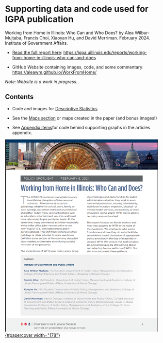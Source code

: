 # Supporting data and code used for IGPA publication

Working from Home in Illinois: Who Can and Who Does? by Alea Wilbur-Mujtaba, Francis Choi, Xiaoyan Hu, and David Merriman. February 2024. Institute of Government Affairs.

-   [Read the full report here](https://igpa.uillinois.edu/reports/working-from-home-in-illinois-who-can-and-does): <https://igpa.uillinois.edu/reports/working-from-home-in-illinois-who-can-and-does>

-   GitHub Website containing images, code, and some commentary: <https://aleawm.github.io/WorkFromHome/>

*Note: Website is a work in progress.*

## Contents

-   Code and images for [Descriptive Statistics](https://aleawm.github.io/WorkFromHome/DescriptiveStatistics.html)

-   See the [Maps section](https://aleawm.github.io/WorkFromHome/Maps.html) or maps created in the paper (and bonus images!)

-   See [Appendix items](https://aleawm.github.io/WorkFromHome/Appendix1.html)for code behind supporting graphs in the articles appendix.

[![](images/papercover.png){#papercover width="178"}](https://igpa.uillinois.edu/reports/working-from-home-in-illinois-who-can-and-does)
